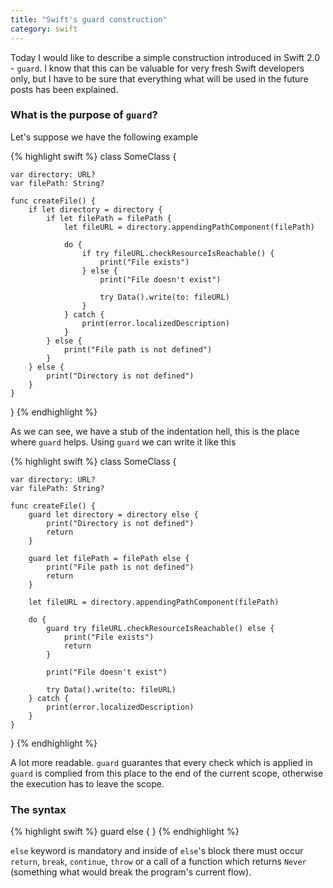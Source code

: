 ```yaml
---
title: "Swift's guard construction"
category: swift
---
```

Today I would like to describe a simple construction introduced in Swift 2.0 - `guard`. I know that this can be valuable for very fresh Swift developers only, but I have to be sure that everything what will be used in the future posts has been explained.

### What is the purpose of `guard`?

Let's suppose we have the following example

{% highlight swift %}
class SomeClass {
    
    var directory: URL?
    var filePath: String?
    
    func createFile() {
        if let directory = directory {
            if let filePath = filePath {
                let fileURL = directory.appendingPathComponent(filePath)
                
                do {
                    if try fileURL.checkResourceIsReachable() {
                        print("File exists")
                    } else {
                        print("File doesn't exist")
                        
                        try Data().write(to: fileURL)
                    }
                } catch {
                    print(error.localizedDescription)
                }
            } else {
                print("File path is not defined")
            }
        } else {
            print("Directory is not defined")
        }
    }
    
}
{% endhighlight %}

As we can see, we have a stub of the indentation hell, this is the place where `guard` helps. Using `guard` we can write it like this

{% highlight swift %}
class SomeClass {
    
    var directory: URL?
    var filePath: String?
    
    func createFile() {
        guard let directory = directory else {
            print("Directory is not defined")
            return
        }
        
        guard let filePath = filePath else {
            print("File path is not defined")
            return
        }
        
        let fileURL = directory.appendingPathComponent(filePath)
        
        do {
            guard try fileURL.checkResourceIsReachable() else {
                print("File exists")
                return
            }
            
            print("File doesn't exist")

            try Data().write(to: fileURL)
        } catch {
            print(error.localizedDescription)
        }
    }
    
}
{% endhighlight %}

A lot more readable. `guard` guarantes that every check which is applied in `guard` is complied from this place to the end of the current scope, otherwise the execution has to leave the scope.

### The syntax

{% highlight swift %}
guard <condition> else {
    <statements>
}
{% endhighlight %}

`else` keyword is mandatory and inside of `else`'s block there must occur `return`, `break`, `continue`, `throw` or a call of a function which returns `Never` (something what would break the program's current flow).